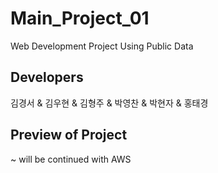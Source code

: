 # Main_Project_01
Web Development Project Using Public Data

## Developers
김경서 & 김우현 & 김형주 & 박영찬 & 박현자 & 홍태경

## Preview of Project
~ will be continued with AWS

